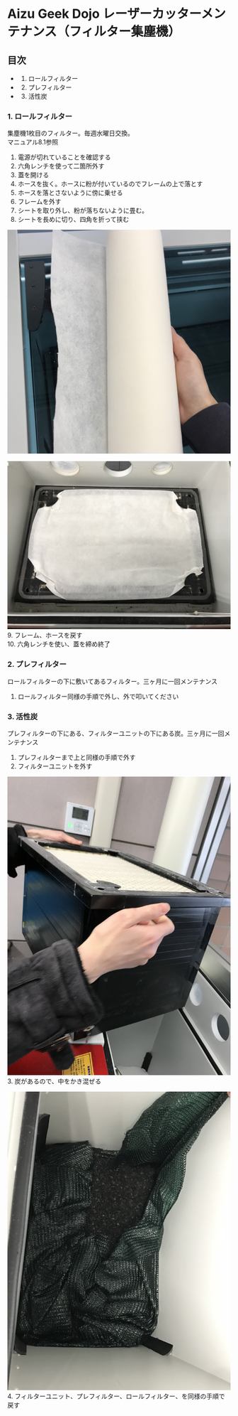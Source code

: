 
# Aizu Geek Dojo レーザーカッターメンテナンス（フィルター集塵機）

## 目次

- 1.	ロールフィルター
- 2.	プレフィルター
- 3.	活性炭

### 1. ロールフィルター
集塵機1枚目のフィルター。毎週水曜日交換。  
マニュアル8.1参照  
1. 電源が切れていることを確認する  
2. 六角レンチを使って二箇所外す  
3. 蓋を開ける  
4. ホースを抜く。ホースに粉が付いているのでフレームの上で落とす  
5. ホースを落とさないように傍に乗せる  
6. フレームを外す
7. シートを取り外し、粉が落ちないように畳む。  
8. シートを長めに切り、四角を折って挟む  

![](image/RollFilter.JPG)

![](image/Roll_set.JPG)
9. フレーム、ホースを戻す  
10. 六角レンチを使い、蓋を締め終了  

### 2. プレフィルター
ロールフィルターの下に敷いてあるフィルター。三ヶ月に一回メンテナンス
1. ロールフィルター同様の手順で外し、外で叩いてください  

### 3. 活性炭
プレフィルターの下にある、フィルターユニットの下にある炭。三ヶ月に一回メンテナンス  
1. プレフィルターまで上と同様の手順で外す  
2. フィルターユニットを外す

![](image/FilterUnit.JPG)
3. 炭があるので、中をかき混ぜる  

![](image/Carbon.JPG)
4. フィルターユニット、プレフィルター、ロールフィルター、を同様の手順で戻す  
